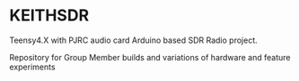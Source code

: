 # KEITHSDR
Teensy4.X with PJRC audio card Arduino based SDR Radio project.

Repository for Group Member builds and variations of hardware and feature experiments

